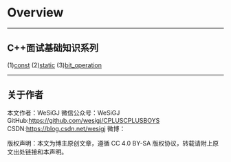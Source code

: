 # Overview

---

## C++面试基础知识系列

(1)[const](./Basic/const/README.md)
(2)[static](./Basic/static/README.md)
(3)[bit_operation](./Basic/bit_operation/README.md)

---

## 关于作者

本文作者：WeSiGJ
微信公众号：WeSiGJ
GitHub:<https://github.com/wesigj/CPLUSCPLUSBOYS>
CSDN:<https://blog.csdn.net/wesigj>
微博：

版权声明：本文为博主原创文章，遵循 CC 4.0 BY-SA 版权协议，转载请附上原文出处链接和本声明。
